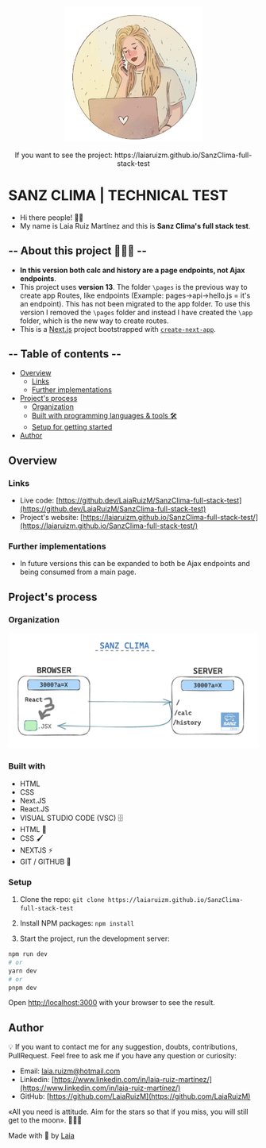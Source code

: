 <p align="center" style="margin-center:8%">
<img src="./images/LaiaRuiz.png" alt="Laia" width="280"/>
</p>

<p align="center" style="margin-center:8%"> If you want to see the project: https://laiaruizm.github.io/SanzClima-full-stack-test
</p>

# SANZ CLIMA | TECHNICAL TEST

- Hi there people! 👋🏻
- My name is Laia Ruiz Martínez and this is **Sanz Clima's full stack test**.

## -- About this project 🙋🏼‍♀️ --

- **In this version both calc and history are a page endpoints, not Ajax endpoints**.
- This project uses **version 13**. The folder `\pages` is the previous way to create app Routes, like endpoints (Example: pages->api->hello.js = it's an endpoint). This has not been migrated to the app folder. To use this version I removed the `\pages` folder and instead I have created the `\app` folder, which is the new way to create routes.
- This is a [Next.js](https://nextjs.org/) project bootstrapped with [`create-next-app`](https://github.com/vercel/next.js/tree/canary/packages/create-next-app).

## -- Table of contents --

- [Overview](#overview)
  - [Links](#links)
  - [Further implementations](#further-implementations)
- [Project's process](#projects-process)
  - [Organization](#organization)
  - [Built with programming languages & tools 🛠️](#built-with)
  - [Setup for getting started](#setup)
- [Author](#author)

## Overview

### Links

- Live code: [https://github.dev/LaiaRuizM/SanzClima-full-stack-test](https://github.dev/LaiaRuizM/SanzClima-full-stack-test)
- Project's website: [https://laiaruizm.github.io/SanzClima-full-stack-test/](https://laiaruizm.github.io/SanzClima-full-stack-test/)

### Further implementations

- In future versions this can be expanded to both be Ajax endpoints and being consumed from a main page.

## Project's process

### Organization

<p align="center" style="margin-center:8%">
<img src="./images/organization.png" alt="Test organization ideas"/>
</p>

### Built with

- HTML
- CSS
- Next.JS
- React.JS
- VISUAL STUDIO CODE (VSC) 🗄️
- HTML 📌
- CSS 🖌️
- NEXTJS ⚡️
- GIT / GITHUB 📂

### Setup

1. Clone the repo:
   `git clone https://laiaruizm.github.io/SanzClima-full-stack-test`

1. Install NPM packages:
   `npm install`

1. Start the project, run the development server:

```bash
npm run dev
# or
yarn dev
# or
pnpm dev
```

Open [http://localhost:3000](http://localhost:3000) with your browser to see the result.

## Author

💡 If you want to contact me for any suggestion, doubts, contributions, PullRequest. Feel free to ask me if you have any question or curiosity:

- Email: [laia.ruizm@hotmail.com](laia.ruizm@hotmail.com)
- Linkedin: [https://www.linkedin.com/in/laia-ruiz-martínez/](https://www.linkedin.com/in/laia-ruiz-martínez/)
- GitHub: [https://github.com/LaiaRuizM](https://github.com/LaiaRuizM)

«All you need is attitude. Aim for the stars so that if you miss, you will still get to the moon». 🙋🏼‍♀️

Made with 💙 by [Laia](https://github.com/LaiaRuizM)
